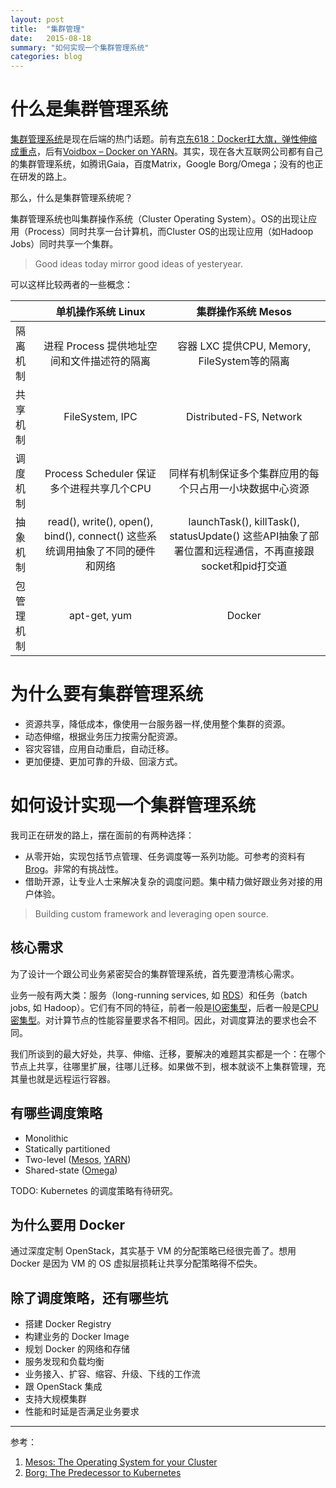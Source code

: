 ```yaml
---
layout: post
title:  "集群管理"
date:   2015-08-18
summary: "如何实现一个集群管理系统"
categories: blog
---
```


# 什么是集群管理系统

[集群管理系统](https://en.wikipedia.org/wiki/Cluster_manager)是现在后端的热门话题。前有[京东618：Docker扛大旗，弹性伸缩成重点](http://www.infoq.com/cn/news/2015/06/jd-618-docker/)，后有[Voidbox – Docker on YARN](http://tech.hulu.com/blog/2015/08/06/voidbox-docker-on-yarn/)。其实，现在各大互联网公司都有自己的集群管理系统，如腾讯Gaia，百度Matrix，Google Borg/Omega；没有的也正在研发的路上。

那么，什么是集群管理系统呢？

集群管理系统也叫集群操作系统（Cluster Operating System）。OS的出现让应用（Process）同时共享一台计算机，而Cluster OS的出现让应用（如Hadoop Jobs）同时共享一个集群。

> Good ideas today mirror good ideas of yesteryear.

可以这样比较两者的一些概念：

|          | 单机操作系统 Linux | 集群操作系统 Mesos|
| -------- | :-----: | :-----: |
隔离机制 | 进程 Process 提供地址空间和文件描述符的隔离 | 容器 LXC 提供CPU, Memory, FileSystem等的隔离 |       
共享机制 | FileSystem, IPC | Distributed-FS, Network
调度机制 | Process Scheduler 保证多个进程共享几个CPU | 同样有机制保证多个集群应用的每个只占用一小块数据中心资源
抽象机制 | read(), write(), open(), bind(), connect() 这些系统调用抽象了不同的硬件和网络 | launchTask(), killTask(), statusUpdate() 这些API抽象了部署位置和远程通信，不再直接跟socket和pid打交道
包管理机制 | apt-get, yum | Docker

# 为什么要有集群管理系统

* 资源共享，降低成本，像使用一台服务器一样,使用整个集群的资源。
* 动态伸缩，根据业务压力按需分配资源。
* 容灾容错，应用自动重启，自动迁移。
* 更加便捷、更加可靠的升级、回滚方式。

# 如何设计实现一个集群管理系统

我司正在研发的路上，摆在面前的有两种选择：

* 从零开始，实现包括节点管理、任务调度等一系列功能。可参考的资料有 [Brog](http://research.google.com/pubs/pub43438.html)。非常的有挑战性。
* 借助开源，让专业人士来解决复杂的调度问题。集中精力做好跟业务对接的用户体验。

> Building custom framework and leveraging open source.

## 核心需求

为了设计一个跟公司业务紧密契合的集群管理系统，首先要澄清核心需求。

业务一般有两大类：服务（long-running services, 如 [RDS](https://aws.amazon.com/rds/mysql/)）和任务（batch jobs, 如 Hadoop）。它们有不同的特征，前者一般是[IO密集型](http://en.wikipedia.org/wiki/I/O_bound)，后者一般是[CPU密集型](http://en.wikipedia.org/wiki/CPU-bound)。对计算节点的性能容量要求各不相同。因此，对调度算法的要求也会不同。

我们所谈到的最大好处，共享、伸缩、迁移，要解决的难题其实都是一个：在哪个节点上共享，往哪里扩展，往哪儿迁移。如果做不到，根本就谈不上集群管理，充其量也就是远程运行容器。

## 有哪些调度策略

* Monolithic
* Statically partitioned
* Two-level ([Mesos](http://mesos.apache.org/documentation/latest/mesos-architecture/), [YARN](http://hadoop.apache.org/docs/current/hadoop-yarn/hadoop-yarn-site/YARN.html))
* Shared-state ([Omega](http://research.google.com/pubs/pub41684.html)) 

TODO: Kubernetes 的调度策略有待研究。

## 为什么要用 Docker

通过深度定制 OpenStack，其实基于 VM 的分配策略已经很完善了。想用 Docker 是因为 VM 的 OS 虚拟层损耗让共享分配策略得不偿失。

## 除了调度策略，还有哪些坑

* 搭建 Docker Registry
* 构建业务的 Docker Image
* 规划 Docker 的网络和存储
* 服务发现和负载均衡
* 业务接入、扩容、缩容、升级、下线的工作流
* 跟 OpenStack 集成
* 支持大规模集群
* 性能和时延是否满足业务要求






---

参考：

1.  [Mesos: The Operating System for your Cluster](https://www.youtube.com/watch?v=gVGZHzRjvo0)
2.  [Borg: The Predecessor to Kubernetes](http://blog.kubernetes.io/2015/04/borg-predecessor-to-kubernetes.html)
